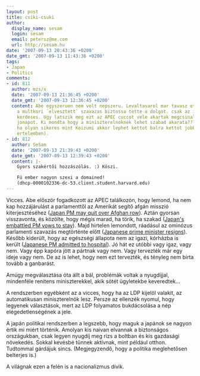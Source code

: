 ```yaml
---
layout: post
title: csiki-csuki
author:
  display_name: sesam
  login: sesam
  email: petersz@me.com
  url: http://sesam.hu
date: '2007-09-13 20:43:36 +0200'
date_gmt: '2007-09-13 11:43:36 +0200'
tags:
- Japan
- Politics
comments:
- id: 811
  author: mzs/x
  date: '2007-09-13 21:36:45 +0200'
  date_gmt: '2007-09-13 12:36:45 +0200'
  content: Abe egyszeruen nem volt nepszeru. Levaltasarol mar tavasz ota beszelnek
    a multkori `elvesztett` szavazas biztossa tette a dolgot. csak az idozites volt
    kerdeses. Ugy latszik meg ezt az APEC cuccot vele akartak megcsinaltatni oszt
    jonapot. Ki mondta hogy a miniszterelnoknek lehet szabad akarata??? Talan, talan
    ha olyan sikeres mint Koizumi akkor lephet kettot balra kettot jobbra (nem politikai
    ertelemben).
- id: 812
  author: SeSam
  date: '2007-09-13 21:39:43 +0200'
  date_gmt: '2007-09-13 12:39:43 +0200'
  content: |-
    Gyors szakértői hozzászólás. :) Köszi.

    Fú ember nagyon szexi a domained!
    (dhcp-0000102336-dc-53.client.student.harvard.edu)
---
```


Vicces. Abe először fogadkozott az APEC találkozón, hogy lemond, ha nem kap hozzájárulást a parlamenttől az Amerikát segítő afgán misszió kiterjesztéséhez ([Japan PM may quit over Afghan row](http://news.bbc.co.uk/2/hi/asia-pacific/6986056.stm)). Aztán gyorsan visszavonta, és közölte, hogy mégis marad, ha törik, ha szakad ([Japan's embattled PM vows to stay](http://news.bbc.co.uk/2/hi/asia-pacific/6986668.stm)). Majd hirtelen lemondott, ráadásul az ominózus parlamenti szavazás megtörténte előtt ([Japanese prime minister resigns](http://news.bbc.co.uk/2/hi/asia-pacific/6990519.stm)). Később kiderült, hogy az egészségi állapota nem az igazi, kórházba is került ([Japanese PM admitted to hospital](http://news.bbc.co.uk/2/hi/asia-pacific/6992425.stm)). Jó hát ez utóbbi vagy igaz, vagy nem. Vagy épp kapóra jött a pártnak vagy nem. Vagy tervezték már egy ideje vagy nem. De az is lehet, hogy nem ezt tervezték, és tényleg nem bírta tovább a ganbarást.

Amúgy megválasztása óta állt a bál, problémák voltak a nyugdíjjal, mindenféle renitens miniszterekkel, akik sötét ügyletekbe keveredtek...

A rendszerben egyébként az a vicces, hogy ha az LDP kijelöl valakit, az automatikusan miniszterelnök lesz. Persze az ellenzék nyomul, hogy legyenek választások, mert az LDP folyamatos bukdácsolása a nép elégedetlenségének a jele.

A japán politikai rendszerben a legszebb, hogy maguk a japánok se nagyon értik mi miért történik. Amolyan kis naivan elvannak a biztonságos országukban, csak legyen nyugdíj meg rizs a boltban és kis gazdasági növekedés. Sokkal kevésbé tűnnek aktívnak, mint például otthon. Tudtommal gárdájuk sincs. (Megjegyzendő, hogy a politika meglehetősen belterjes is.)

A világnak ezen a felén is a nacionalizmus dívik.
